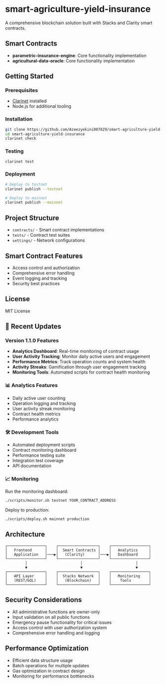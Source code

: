 # smart-agriculture-yield-insurance

A comprehensive blockchain solution built with Stacks and Clarity smart contracts.

## Smart Contracts

- **parametric-insurance-engine**: Core functionality implementation
- **agricultural-data-oracle**: Core functionality implementation

## Getting Started

### Prerequisites
- [Clarinet](https://github.com/hirosystems/clarinet) installed
- Node.js for additional tooling

### Installation
```bash
git clone https://github.com/Azeezyekini007829/smart-agriculture-yield-insurance.git
cd smart-agriculture-yield-insurance
clarinet check
```

### Testing
```bash
clarinet test
```

### Deployment
```bash
# Deploy to testnet
clarinet publish --testnet

# Deploy to mainnet
clarinet publish --mainnet
```

## Project Structure
- `contracts/` - Smart contract implementations
- `tests/` - Contract test suites
- `settings/` - Network configurations

## Smart Contract Features
- Access control and authorization
- Comprehensive error handling
- Event logging and tracking
- Security best practices

## License
MIT License

## 🚀 Recent Updates

### Version 1.1.0 Features
- **Analytics Dashboard**: Real-time monitoring of contract usage
- **User Activity Tracking**: Monitor daily active users and engagement
- **Performance Metrics**: Track operation counts and system health  
- **Activity Streaks**: Gamification through user engagement tracking
- **Monitoring Tools**: Automated scripts for contract health monitoring

### 📊 Analytics Features
- Daily active user counting
- Operation logging and tracking
- User activity streak monitoring
- Contract health metrics
- Performance analytics

### 🛠 Development Tools
- Automated deployment scripts
- Contract monitoring dashboard
- Performance testing suite
- Integration test coverage
- API documentation

### 📈 Monitoring
Run the monitoring dashboard:
```bash
./scripts/monitor.sh testnet YOUR_CONTRACT_ADDRESS
```

Deploy to production:
```bash
./scripts/deploy.sh mainnet production
```

## Architecture

```
┌─────────────────┐    ┌──────────────────┐    ┌─────────────────┐
│   Frontend      │    │  Smart Contracts │    │   Analytics     │
│   Application   │───▶│   (Clarity)      │───▶│   Dashboard     │
└─────────────────┘    └──────────────────┘    └─────────────────┘
         │                        │                        │
         ▼                        ▼                        ▼
┌─────────────────┐    ┌──────────────────┐    ┌─────────────────┐
│   API Layer     │    │  Stacks Network  │    │   Monitoring    │
│   (REST/GQL)    │    │   (Blockchain)   │    │    Tools        │
└─────────────────┘    └──────────────────┘    └─────────────────┘
```

## Security Considerations

- All administrative functions are owner-only
- Input validation on all public functions  
- Emergency pause functionality for critical issues
- Access control with user authorization system
- Comprehensive error handling and logging

## Performance Optimization

- Efficient data structure usage
- Batch operations for multiple updates
- Gas optimization in contract design
- Monitoring for performance bottlenecks
